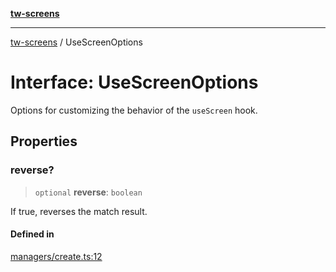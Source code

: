 [**tw-screens**](../README.md)

***

[tw-screens](../README.md) / UseScreenOptions

# Interface: UseScreenOptions

Options for customizing the behavior of the `useScreen` hook.

## Properties

### reverse?

> `optional` **reverse**: `boolean`

If true, reverses the match result.

#### Defined in

[managers/create.ts:12](https://github.com/saoudi-h/tw-screens/blob/71d2425cc2e58b55501e1e18610c4fc42dac0eb6/src/managers/create.ts#L12)
